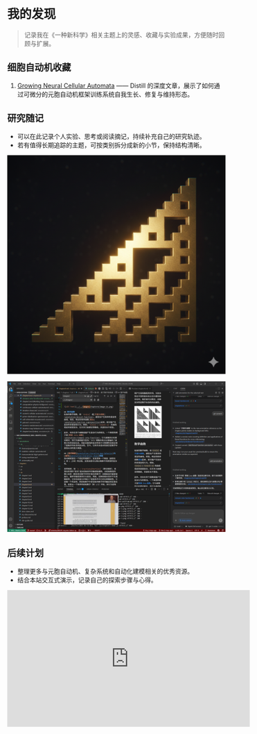 # 我的发现

> 记录我在《一种新科学》相关主题上的灵感、收藏与实验成果，方便随时回顾与扩展。

## 细胞自动机收藏

1. [Growing Neural Cellular Automata](https://distill.pub/2020/growing-ca/) —— Distill 的深度文章，展示了如何通过可微分的元胞自动机框架训练系统自我生长、修复与维持形态。

## 研究随记

- 可以在此记录个人实验、思考或阅读摘记，持续补充自己的研究轨迹。
- 若有值得长期追踪的主题，可按类别拆分成新的小节，保持结构清晰。

![alt text](../../favicon.png)

![alt text](../../images/my-discoveries/image.png)

## 后续计划

- 整理更多与元胞自动机、复杂系统和自动化建模相关的优秀资源。
- 结合本站交互式演示，记录自己的探索步骤与心得。

<iframe width="560" height="315" src="https://www.youtube.com/embed/PdE-waSx-d8?si=GBzN2wRzHuttMZlS" title="YouTube video player" frameborder="0" allow="accelerometer; autoplay; clipboard-write; encrypted-media; gyroscope; picture-in-picture; web-share" referrerpolicy="strict-origin-when-cross-origin" allowfullscreen></iframe>